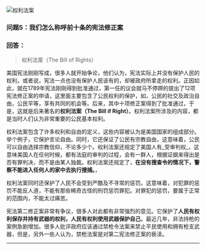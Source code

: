 ![权利法案][image-1]
### 问题5：我们怎么称呼前十条的宪法修正案
### 回答：
> 权利法案（The Bill of Rights）


美国宪法刚刚写成，很多人就开始争论，他们认为，宪法实际上并没有保护人民的权利，或者说，宪法一点也没有保护人民该有的，却被政府所拿走的权利。正因如此，就在1789年宪法刚刚得到批准通过，第一任的议会就马不停蹄的提出了12项宪法修正案的申请，这里面主要包含了公民权利的保护，如，公民的社交及政治自由，公民平等，享有共同的机会等。后来，其中十项修正案得到了批准通过，于是，这就是后来著名的**权利法案（The Bill if Right）**。权利法案所涉及的内容，都是当时人们认为非常重要的公民基本权利。

权利法案包含了许多权利和自由的定义，这些内容被认为是美国国家的组成部分。举个例子，它保护言论自由。同时，它还保证了公民有宗教自由，这意味着，公民可以自由选择宗教信仰，不论多少个。权利法案还规定了美国人有_受审判权_，这意味美国人在任何时候，都有法庭的审判的过程，会有一群人，根据证据来得出是否有罪判决，而不是由某人独裁。权利法案还规定了，**在没有搜查令的情况下，警察不能进入任何人的家中去执行搜捕。**，

权利法案同时还保护了人民不会受到严酷及不寻常的惩罚。这意味着，对犯罪的惩罚不能反人道，不能有那些稀奇古怪的刑罚惩罚罪犯。对罪犯的惩罚，要属于正常的范围内，不能太过痛苦。

宪法第二修正案非常有争议，很多人对此都有非常强烈的意见。它保护了**人民有权利保存并持有武器的权利，人民有权利使用武器保护自己**。最近几年，非法持枪的案例急剧增加。很多人批评政府应该通过禁枪令法案来禁止平民使用和拥有枪支武器，但是，另外一些人认为，禁枪法案是对第二宪法修正案的亵渎。

---- 

[image-1]:	http://upload-images.jianshu.io/upload_images/3342594-86ab720ee2e339e8.png?imageMogr2/auto-orient/strip%7CimageView2/2/w/1240 "权利法案"